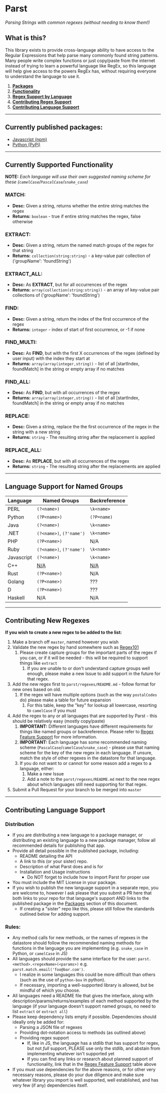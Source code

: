 # Parst
_Parsing Strings with common regexes (without needing to know them!)_

## What is this?
This library exists to provide cross-language ability to have access to the Regular Expressions that help
parse many commonly found string patterns.  Many people write complex functions or just copy/paste from the internet
instead of trying to learn a powerful language like RegEx, so this language will help give access to the powers
RegEx has, without requiring everyone to understand the language to use it.

1. **[Packages](#packages)**
2. **[Functionality](#functionality)**
3. **[Regex Support by Language](#feature-support)**
4. **[Contributing Regex Support](#add-regex)**
5. **[Contributing Language Support](#add-language)**

---

<a id="packages"></a>
## Currently published packages:
* [Javascript (npm)](https://www.npmjs.com/package/parst)
* [Python (PyPi)](https://pypi.org/project/parst)

---

<a id="functionality"></a>
## Currently Supported Functionality
**NOTE:** _Each language will use their own suggested naming scheme for these (`camelCase`/`PascalCase`/`snake_case`)_

### MATCH:
* **Desc:** Given a string, returns whether the entire string matches the regex
* **Returns:** `boolean` - true if entire string matches the regex, false otherwise

### EXTRACT:
* **Desc:** Given a string, return the named match groups of the regex for that string
* **Returns:** `collection(string:string)` - a  key-value pair collection of ('groupName': 'foundString')

### EXTRACT_ALL:
* **Desc:** As **EXTRACT**, but for all occurrences of the regex
* **Returns:** `array(collection(string:string))` - an array of key-value pair collections of ('groupName': 'foundString')

### FIND:
* **Desc:** Given a string, return the index of the first occurrence of the regex
* **Returns:** `integer` - index of start of first occurrence, or -1 if none

### FIND_MULTI:
* **Desc:** As **FIND**, but with the first X occurrences of the regex (defined by user input) with the index they start at
* **Returns:** `array(array(integer,string))` - list of all [startIndex, foundMatch] in the string or empty array if no matches

### FIND_ALL:
* **Desc:** As **FIND**, but with all occurrences of the regex
* **Returns:** `array(array(integer,string))` - list of all [startIndex, foundMatch] in the string or empty array if no matches

### REPLACE:
* **Desc:** Given a string, replace the the first occurrence of the regex in the string with a new string
* **Returns:** `string` - The resulting string after the replacement is applied

### REPLACE_ALL:
* **Desc:** As **REPLACE**, but with all occurrences of the regex
* **Returns:** `string` - The resulting string after the replacements are applied

---

<a id="feature-support"></a>
## Language Support for Named Groups

|  Language  |       Named Groups       | Backreference |
|------------|--------------------------|---------------|
| PERL       | `(?<name>)`              | `\k<name>`    |
| Python     | `(?P<name>)`             | `(?P=name)`   |
| Java       | `(?<name>)`              | `\k<name>`    |
| .NET       | `(?<name>)`, `(?'name')` | `\k<name>`    |
| PHP        | `(?P<name>)`             | N/A           |
| Ruby       | `(?<name>)`, `(?'name')` | `\k<name>`    |
| Javascript | `(?<name>)`              | `\k<name>`    |
| C++        | [N/A](https://github.com/tc39/proposal-regexp-named-groups)                     | [N/A](https://github.com/tc39/proposal-regexp-named-groups)           |
| Rust       | `(?P<name>)`             | N/A           |
| Golang     | `(?P<name>)`             | ???           |
| D          | `(?P<name>)`             | ???           |
| Haskell    | N/A                      | N/A           |

---

<a id="add-regex"></a>
## Contributing New Regexes

**If you wish to create a new regex to be added to the list:**
1. Make a branch off `master`, named however you wish
2. Validate the new regex by hand somewhere such as [Regex101](https://www.regex101.com)
    1. Please create capture groups for the important parts of the regex if you can, or if it will be needed - this will be required to support things like `extract`
        1. If you are unable to or don't understand capture groups well enough, please make a new Issue to add support in the future for that regex.
3. Add the new regex first to `parst/regexes/README.md` - follow format for new ones based on old.
    1. If the regex will have multiple options (such as the way `postalCodes` do) please make a table for future expansion
        1. For this table, keep the "key" for lookup all lowercase, resorting to `camelCase` if you must
4. Add the regex to any or all languages that are supported by Parst - this should be relatively easy (mostly copy/paste)
    1. **IMPORTANT:**  Different languages have different requirements for things like named groups or backreference.  Please refer to [Regex Feature Support](#feature-support) for more information.
    2. **IMPORTANT:**  Each language has some recommended naming scheme (`PascalCase`/`camelCase`/`snake_case`) - please use that naming scheme for the key of the new regex in each language.  If unsure, match the style of other regexes in the datastore for that language.
    3. If you do not want to or cannot for some reason add a regex to a language, either:
        1. Make a new Issue
        2. Add a note to the `parst/regexes/README.md` next to the new regex about which languages still need supporting for that regex.
5. Submit a Pull Request for your branch to be merged into `master`

---

<a id="add-language"></a>
## Contributing Language Support

### Distribution
- If you are distributing a new language to a package manager, or distributing an existing language to a new package manager, follow all recommended details for publishing that app.
- Provide all detail possible in the published package, including:
  - README detailing the API
  - A link to this (or your sister) repo.
  - Description of what Parst does and is for
  - Installation and Usage instructions
    - Do NOT forget to include how to import Parst for proper use
- You must include the MIT License in your package.
- If you wish to publish the new language support in a separate repo, you are welcome to, however I ask please that you submit a PR here that both links to your repo for that language's support AND links to the published package in the [Packages](#packages) section of this document.
  - If creating a "sister" repo like this, please still follow the standards outlined below for adding support.

### Rules:
- Any method calls for new methods, or the names of regexes in the datastore should follow the recommended naming methods for functions in the language you are implementing (e.g. `snake_case` in Python, or `camelCase` in JS)
- All languages should provide the same interface for the user:  `parst.<method>.<regexName>(<params>)` e.g. `parst.match.email('foo@bar.com')`.
  - I realize in some languages this could be more difficult than others (such as the use of `python-box` in python).
  - If necessary, importing a well-supported library is allowed, but be mindful of which you choose.
- All languages need a README file that gives the interface, along with description/params/returns/examples of each method supported by the language (if your language doesn't support named groups, no need to list `extract` or `extract all`)
- Please keep dependency lists empty if possible.  Dependencies should ideally only be added for:
  - Parsing a JSON file of regexes
  - Providing dot-notation access to methods (as outlined above)
  - Providing regex support
    - If, like in JS, the language has a stdlib that has support for regex, but not _full_ support, PLEASE use only the stdlib, and abstain from implementing whatever isn't supported yet
    - If you can find any links or research about planned support of functionality, link that in the [Regex Feature Support](#feature-support) table above
- If you must use dependencies for the above reasons, or for other very necessary reasons, please do your due diligence and make sure whatever library you import is well supported, well established, and has very few (if any) dependencies itself.
